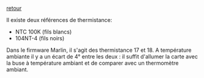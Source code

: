 [retour](../README.md)  

Il existe deux références de thermistance:
- NTC 100K (fils blancs)
- 104NT-4 (fils noirs)

Dans le firmware Marlin, il s'agit des thermistance 17 et 18.
A température ambiante il y a un écart de 4° entre les deux : il suffit d'allumer la carte avec la buse à température ambiant et de comparer avec un thermomètre ambiant.